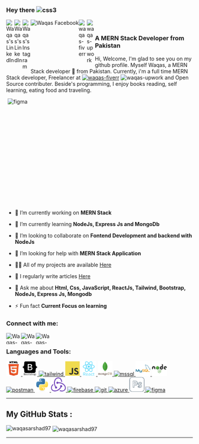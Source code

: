 <h3>Hey there <img src="https://media.giphy.com/media/hvRJCLFzcasrR4ia7z/giphy.gif" alt="css3" width="40" height="40"/></h3>

<a href="">
  <img align="left" alt="Waqas's LinkedIn" width="22px" src="https://github.com/WaqasArshad97/DiceGame/assets/140519770/9a5bf99d-7149-4004-938c-bb492c2c238c" alt="twiter-logo"/>
</a>

<a href="https://linkedin.com/in/https://www.linkedin.com/in/waqas-arshad-849a77268">
  <img align="left" alt="Waqas's LinkedIn" width="22px" src="https://cdn.worldvectorlogo.com/logos/linkedin-icon-2.svg" />
</a>

<a href="https://www.instagram.com/waqasarshad5678/">
  <img align="left" alt="Waqas's Instagram" width="22px" src="https://cdn.worldvectorlogo.com/logos/instagram-2016-5.svg" />
</a>

<a href="https://www.facebook.com/waqas.arshad.507464">
  <img align="left" alt="Waqas Facebook" height="22px" src="https://cdn.worldvectorlogo.com/logos/facebook-4.svg" />
</a>

<a href="https://www.fiverr.com/smartaiengineer"> <img align="left" src="https://cdn.worldvectorlogo.com/logos/fiverr-1.svg" alt="waqas-fiverr" width="22px" /></a> 

<a href=""> <img align="left" src="https://cdn.worldvectorlogo.com/logos/upwork-1.svg" alt="waqas-upwork" width="22px" /></a>

<p align="left"> <img src="https://komarev.com/ghpvc/?username=waqasarshad97&label=Profile%20views&color=0e75b6&style=flat" alt="" /> </p>

<h3>A MERN Stack Developer from Pakistan</h3>

Hi, Welcome, I'm glad to see you on my github profile. Myself Waqas, a MERN Stack developer 🚀 from Pakistan. Currently, i'm a full time MERN Stack developer, Freelancer at [<img src="https://cdn.worldvectorlogo.com/logos/fiverr-1.svg" alt="waqas-fiverr" width="16" height="19" />](https://www.fiverr.com/smartaiengineer) <img src="https://cdn.worldvectorlogo.com/logos/upwork-1.svg" alt="waqas-upwork" width="16" height="19" /> and Open Source contributer. Beside's programming, I enjoy books reading, self learning, eating food and traveling.

<img align="right" src="https://github.com/WaqasArshad97/BrandPage-Using-React/assets/140519770/b4ce3f35-fdc7-4c15-aedf-de4c40dcc355" alt="figma" width="500" height="300"/>

- 🔭 I’m currently working on **MERN Stack**

- 🌱 I’m currently learning **NodeJs, Express Js and MongoDb**

- 👯 I’m looking to collaborate on **Fontend Development and backend with NodeJs**

- 🤝 I’m looking for help with **MERN Stack Application**

- 👨‍💻 All of my projects are available  [Here](https://github.com/WaqasArshad97)

- 📝 I regularly write articles  [Here](https://www.linkedin.com/in/waqas-arshad-849a77268/)

- 💬 Ask me about **Html, Css, JavaScript, ReactJs, Tailwind, Bootstrap, NodeJs, Express Js, Mongodb**

- ⚡ Fun fact **Current Focus on learning**

<h3 align="left">Connect with me:</h3>
<p align="left">
<a href="https://www.linkedin.com/in/waqas-arshad-849a77268/" target="blank">
  <img align="left" src="https://raw.githubusercontent.com/rahuldkjain/github-profile-readme-generator/master/src/images/icons/Social/linked-in-alt.svg" alt="Waqas-Linkedin" height="30" width="40" />
</a>

  <a href="https://stackoverflow.com/users/23066300/waqas-arshad" target="blank">
    <img align="left" src="https://raw.githubusercontent.com/rahuldkjain/github-profile-readme-generator/master/src/images/icons/Social/stack-overflow.svg" alt="Waqas-StackOverFlow" height="30" width="40" /></a>
    
<a href="https://www.instagram.com/waqasarshad5678/" target="blank">
  <img align="left" src="https://raw.githubusercontent.com/rahuldkjain/github-profile-readme-generator/master/src/images/icons/Social/instagram.svg" alt="Waqas-Instagram" height="30" width="40" />
</a>
</p>
</br>
<h3 align="left">Languages and Tools:</h3>
<p align="left"> 

  <a href="https://www.w3.org/html/" target="_blank" rel="noreferrer">
    <img src="https://raw.githubusercontent.com/devicons/devicon/master/icons/html5/html5-original-wordmark.svg" alt="html5" width="40" height="40"/> </a>

  <a href="https://getbootstrap.com/" target="_blank" rel="noreferrer"> 
      <img src="https://raw.githubusercontent.com/devicons/devicon/master/icons/bootstrap/bootstrap-plain-wordmark.svg" alt="bootstrap" width="40" height="40"/> </a>

  <a href="https://tailwindcss.com/" target="_blank" rel="noreferrer">
    <img src="https://www.vectorlogo.zone/logos/tailwindcss/tailwindcss-icon.svg" alt="tailwind" width="40" height="40"/> </a>

  <a href="https://developer.mozilla.org/en-US/docs/Web/JavaScript" target="_blank" rel="noreferrer">
    <img src="https://raw.githubusercontent.com/devicons/devicon/master/icons/javascript/javascript-original.svg" alt="javascript" width="40" height="40"/> </a>

  <a href="https://reactjs.org/" target="_blank" rel="noreferrer"> 
    <img src="https://raw.githubusercontent.com/devicons/devicon/master/icons/react/react-original-wordmark.svg" alt="react" width="40" height="40"/> </a>
  
  <a href="https://www.mongodb.com/" target="_blank" rel="noreferrer">
    <img src="https://raw.githubusercontent.com/devicons/devicon/master/icons/mongodb/mongodb-original-wordmark.svg" alt="mongodb" width="40" height="40"/> </a>
  
  <a href="https://www.microsoft.com/en-us/sql-server" target="_blank" rel="noreferrer">
    <img  src="https://www.svgrepo.com/show/303229/microsoft-sql-server-logo.svg" alt="mssql" width="40" height="40"/> </a> 
    
  <a href="https://www.mysql.com/" target="_blank" rel="noreferrer"> 
    <img src="https://raw.githubusercontent.com/devicons/devicon/master/icons/mysql/mysql-original-wordmark.svg" alt="mysql" width="40" height="40"/> </a>
  
  <a href="https://nodejs.org" target="_blank" rel="noreferrer">
    <img src="https://raw.githubusercontent.com/devicons/devicon/master/icons/nodejs/nodejs-original-wordmark.svg" alt="nodejs" width="40" height="40"/> </a>
     
  <a href="https://postman.com" target="_blank" rel="noreferrer">
    <img src="https://www.vectorlogo.zone/logos/getpostman/getpostman-icon.svg" alt="postman" width="40" height="40"/> </a>
  
  <a href="https://www.python.org" target="_blank" rel="noreferrer">
    <img src="https://raw.githubusercontent.com/devicons/devicon/master/icons/python/python-original.svg" alt="python" width="40" height="40"/> </a>
  
  <a href="https://redux.js.org" target="_blank" rel="noreferrer">
    <img src="https://raw.githubusercontent.com/devicons/devicon/master/icons/redux/redux-original.svg" alt="redux" width="40" height="40"/> </a>
  
  <a href="https://firebase.google.com/" target="_blank" rel="noreferrer">
    <img src="https://www.vectorlogo.zone/logos/firebase/firebase-icon.svg" alt="firebase" width="40" height="40"/> </a>

  <a href="https://git-scm.com/" target="_blank" rel="noreferrer">
    <img  src="https://www.vectorlogo.zone/logos/git-scm/git-scm-icon.svg" alt="git" width="40" height="40"/> </a>

   <a href="https://azure.microsoft.com/en-in/" target="_blank" rel="noreferrer"> 
    <img src="https://www.vectorlogo.zone/logos/microsoft_azure/microsoft_azure-icon.svg" alt="azure" width="40" height="40"/> </a>
    
   <a href="https://www.photoshop.com/en" target="_blank" rel="noreferrer">
    <img src="https://raw.githubusercontent.com/devicons/devicon/master/icons/photoshop/photoshop-line.svg" alt="photoshop" width="40" height="40"/> </a>
    
   <a href="https://www.figma.com/" target="_blank" rel="noreferrer"> 
    <img src="https://www.vectorlogo.zone/logos/figma/figma-icon.svg" alt="figma" width="40" height="40"/> </a>

<hr/>

<h2> My GitHub Stats : </h2>
   
<img src="https://github-readme-stats.vercel.app/api/top-langs?username=waqasarshad97&theme=dark&show_icons=true&locale=en&layout=compact" alt="waqasarshad97" />

<img align="center" src="https://github-readme-stats.vercel.app/api?username=waqasarshad97&theme=dark&show_icons=true&locale=en" alt="waqasarshad97" />

<hr/>




